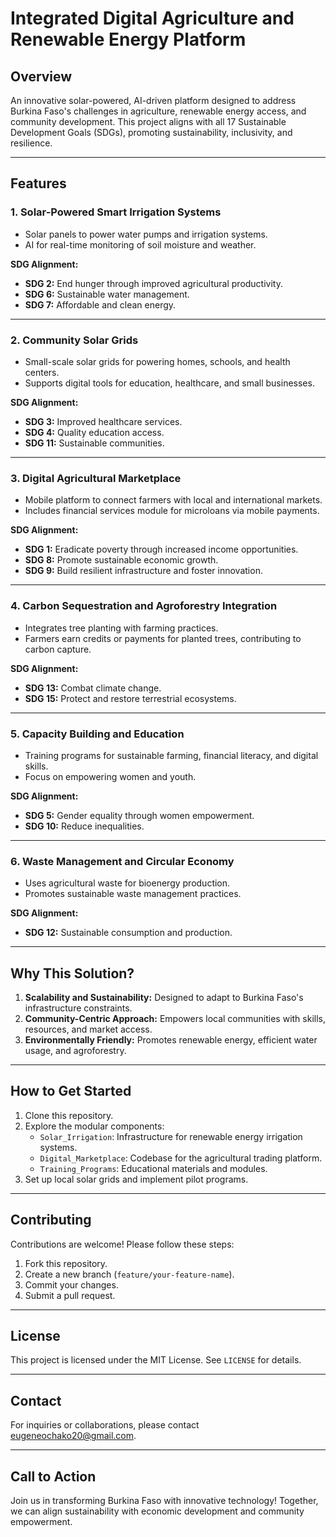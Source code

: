 # Integrated Digital Agriculture and Renewable Energy Platform

## Overview
An innovative solar-powered, AI-driven platform designed to address Burkina Faso's challenges in agriculture, renewable energy access, and community development. This project aligns with all 17 Sustainable Development Goals (SDGs), promoting sustainability, inclusivity, and resilience.

---

## Features

### 1. Solar-Powered Smart Irrigation Systems
- Solar panels to power water pumps and irrigation systems.
- AI for real-time monitoring of soil moisture and weather.

**SDG Alignment:**
- **SDG 2:** End hunger through improved agricultural productivity.
- **SDG 6:** Sustainable water management.
- **SDG 7:** Affordable and clean energy.

---

### 2. Community Solar Grids
- Small-scale solar grids for powering homes, schools, and health centers.
- Supports digital tools for education, healthcare, and small businesses.

**SDG Alignment:**
- **SDG 3:** Improved healthcare services.
- **SDG 4:** Quality education access.
- **SDG 11:** Sustainable communities.

---

### 3. Digital Agricultural Marketplace
- Mobile platform to connect farmers with local and international markets.
- Includes financial services module for microloans via mobile payments.

**SDG Alignment:**
- **SDG 1:** Eradicate poverty through increased income opportunities.
- **SDG 8:** Promote sustainable economic growth.
- **SDG 9:** Build resilient infrastructure and foster innovation.

---

### 4. Carbon Sequestration and Agroforestry Integration
- Integrates tree planting with farming practices.
- Farmers earn credits or payments for planted trees, contributing to carbon capture.

**SDG Alignment:**
- **SDG 13:** Combat climate change.
- **SDG 15:** Protect and restore terrestrial ecosystems.

---

### 5. Capacity Building and Education
- Training programs for sustainable farming, financial literacy, and digital skills.
- Focus on empowering women and youth.

**SDG Alignment:**
- **SDG 5:** Gender equality through women empowerment.
- **SDG 10:** Reduce inequalities.

---

### 6. Waste Management and Circular Economy
- Uses agricultural waste for bioenergy production.
- Promotes sustainable waste management practices.

**SDG Alignment:**
- **SDG 12:** Sustainable consumption and production.

---

## Why This Solution?
1. **Scalability and Sustainability:** Designed to adapt to Burkina Faso's infrastructure constraints.
2. **Community-Centric Approach:** Empowers local communities with skills, resources, and market access.
3. **Environmentally Friendly:** Promotes renewable energy, efficient water usage, and agroforestry.

---

## How to Get Started
1. Clone this repository.
2. Explore the modular components:
   - `Solar_Irrigation`: Infrastructure for renewable energy irrigation systems.
   - `Digital_Marketplace`: Codebase for the agricultural trading platform.
   - `Training_Programs`: Educational materials and modules.
3. Set up local solar grids and implement pilot programs.

---

## Contributing
Contributions are welcome! Please follow these steps:
1. Fork this repository.
2. Create a new branch (`feature/your-feature-name`).
3. Commit your changes.
4. Submit a pull request.

---

## License
This project is licensed under the MIT License. See `LICENSE` for details.

---

## Contact
For inquiries or collaborations, please contact eugeneochako20@gmail.com.

---

## Call to Action
Join us in transforming Burkina Faso with innovative technology! Together, we can align sustainability with economic development and community empowerment.
